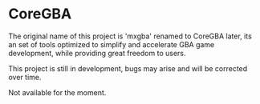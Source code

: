 # CoreGBA

The original name of this project is 'mxgba' renamed to CoreGBA later,
its an set of tools optimized to simplify and accelerate GBA game development, while providing great freedom to users.

This project is still in development, bugs may arise and will be corrected over time.

Not available for the  moment.
